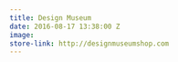 ```yaml
---
title: Design Museum
date: 2016-08-17 13:38:00 Z
image: 
store-link: http://designmuseumshop.com
---
```


